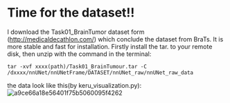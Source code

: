 # Time for the dataset!!

I download the Task01_BrainTumor dataset form (http://medicaldecathlon.com/) which conclude the dataset from BraTs. It is more stable and fast for installation. Firstly install the tar. to your remote disk, then unzip with the command in the terminal:
```
tar -xvf xxxx(path)/Task01_BrainTumour.tar -C /dxxxx/nnUNet/nnUNetFrame/DATASET/nnUNet_raw/nnUNet_raw_data
```
the data look like this(by keru_visualization.py):
![a9ce66a18e56401f75b5060095f4262](https://github.com/user-attachments/assets/c4955f97-7a93-4f45-a63a-7bdf42b01271)
